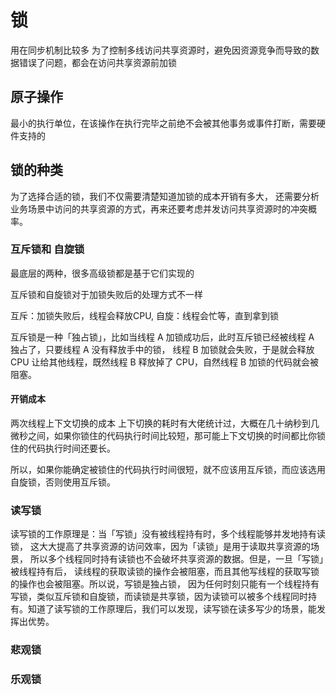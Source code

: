 #  锁
用在同步机制比较多
为了控制多线访问共享资源时，避免因资源竞争而导致的数据错误了问题，都会在访问共享资源前加锁

## 原子操作
最小的执行单位，在该操作在执行完毕之前绝不会被其他事务或事件打断，需要硬件支持的


## 锁的种类
为了选择合适的锁，我们不仅需要清楚知道加锁的成本开销有多大，
还需要分析业务场景中访问的共享资源的方式，再来还要考虑并发访问共享资源时的冲突概率。

### 互斥锁和 自旋锁
最底层的两种，很多高级锁都是基于它们实现的

互斥锁和自旋锁对于加锁失败后的处理方式不一样

互斥：加锁失败后，线程会释放CPU,
自旋：线程会忙等，直到拿到锁

互斥锁是一种「独占锁」，比如当线程 A 加锁成功后，此时互斥锁已经被线程 A 独占了，只要线程 A 没有释放手中的锁，
线程 B 加锁就会失败，于是就会释放 CPU 让给其他线程，既然线程 B 释放掉了 CPU，自然线程 B 加锁的代码就会被阻塞。

#### 开销成本
两次线程上下文切换的成本
上下切换的耗时有大佬统计过，大概在几十纳秒到几微秒之间，如果你锁住的代码执行时间比较短，那可能上下文切换的时间都比你锁住的代码执行时间还要长。

所以，如果你能确定被锁住的代码执行时间很短，就不应该用互斥锁，而应该选用自旋锁，否则使用互斥锁。
### 读写锁
读写锁的工作原理是：当「写锁」没有被线程持有时，多个线程能够并发地持有读锁，
这大大提高了共享资源的访问效率，因为「读锁」是用于读取共享资源的场景，
所以多个线程同时持有读锁也不会破坏共享资源的数据。但是，一旦「写锁」被线程持有后，
读线程的获取读锁的操作会被阻塞，而且其他写线程的获取写锁的操作也会被阻塞。所以说，写锁是独占锁，
因为任何时刻只能有一个线程持有写锁，类似互斥锁和自旋锁，而读锁是共享锁，因为读锁可以被多个线程同时持有。知道了读写锁的工作原理后，我们可以发现，读写锁在读多写少的场景，能发挥出优势。


### 悲观锁

### 乐观锁



